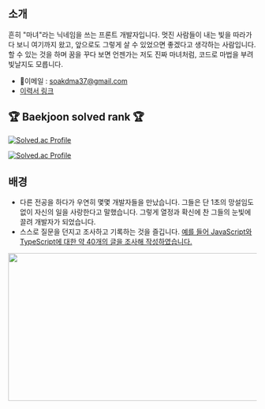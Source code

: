 ## 소개

흔히 "마녀"라는 닉네임을 쓰는 프론트 개발자입니다. 멋진 사람들이 내는 빛을 따라가다 보니 여기까지 왔고, 앞으로도 그렇게 살 수 있었으면 좋겠다고 생각하는 사람입니다. 할 수 있는 것을 하며 꿈을 꾸다 보면 언젠가는 저도 진짜 마녀처럼, 코드로 마법을 부려 빛날지도 모릅니다.

- 이메일 : <a href="mailto:soakdma37@gmail.com">soakdma37@gmail.com</a>
- [이력서 링크](https://witch.work/resume/kor)

## 🏆 Baekjoon solved rank 🏆

[![Solved.ac Profile](http://mazassumnida.wtf/api/v2/generate_badge?boj=city)](https://solved.ac/city/)

[![Solved.ac Profile](http://mazassumnida.wtf/api/v2/generate_badge?boj=dart)](https://solved.ac/dart/)

## 배경

- 다른 전공을 하다가 우연히 몇몇 개발자들을 만났습니다. 그들은 단 1초의 망설임도 없이 자신의 일을 사랑한다고 말했습니다. 그렇게 열정과 확신에 찬 그들의 눈빛에 끌려 개발자가 되었습니다.
- 스스로 질문을 던지고 조사하고 기록하는 것을 즐깁니다. [예를 들어 JavaScript와 TypeScript에 대한 약 40개의 글을 조사해 작성하였습니다.](https://witch.work/posts?search=%ED%83%90%EA%B5%AC%EC%83%9D%ED%99%9C)

<a href="https://github.com/devxb/gitanimals">
<img
  src="https://render.gitanimals.org/farms/witch-factory"
  width="600"
  height="300"
/>
</a>
